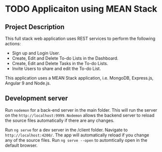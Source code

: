# TODO Applicaiton using MEAN Stack

## Project Description
This full stack web application uses REST services to perform the following actions:
* Sign up and Login User.
* Create, Edit and Delete To-do Lists in the Dashboard.
* Create, Edit and Delete Tasks in the To-do Lists.
* Invite Users to share and edit the To-do List.

This application uses a MEAN Stack application, i.e. MongoDB, Express.js, Angular 9 and Node.js.  

## Development server

Run `nodemon` for a back-end server in the main folder. This will run the server on the `http://localhost:9999`. `Nodemon` allows the backend server to reload the source files automatically if there are any changes.

Run `ng serve` for a dev server in the /client folder. Navigate to `http://localhost:4200/`. The app will automatically reload if you change any of the source files. Run `ng serve --open` to automtically open in the default browser.

